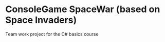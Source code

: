 ConsoleGame SpaceWar (based on Space Invaders)
===========
Team work project for the C# basics course
